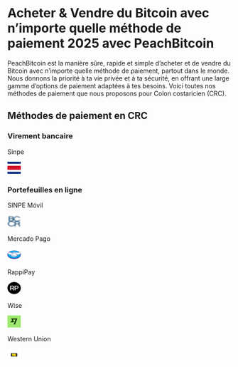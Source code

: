 <body class="payment-methods-page">

# Acheter & Vendre du Bitcoin avec n’importe quelle méthode de paiement 2025 avec PeachBitcoin

PeachBitcoin est la manière sûre, rapide et simple d’acheter et de vendre du Bitcoin avec n’importe quelle méthode de paiement, partout dans le monde. Nous donnons la priorité à ta vie privée et à ta sécurité, en offrant une large gamme d’options de paiement adaptées à tes besoins. Voici toutes nos méthodes de paiement que nous proposons pour Colon costaricien (CRC).

## Méthodes de paiement en CRC

### Virement bancaire

<div class="payment-grid">
    <div class="payment-grid-item">
        <p>Sinpe</p> 
        <img src="/img/faq/logoimg/sinpe.png" width="30px" height="27px" alt="Acheter du bitcoin avec Sinpe, Vendre du bitcoin avec Sinpe">
    </div>
</div>

### Portefeuilles en ligne

<div class="payment-grid">
    <div class="payment-grid-item">
        <p>SINPE Móvil</p> 
        <img src="/img/faq/logoimg/sinpemovil.png" width="30px" height="27px" alt="Acheter du bitcoin avec SINPE Móvil, Vendre du bitcoin avec SINPE Móvil">
    </div>
    <div class="payment-grid-item">
        <p>Mercado Pago</p> 
        <img src="/img/faq/logoimg/mercadopago.png" width="30px" height="27px" alt="Acheter du bitcoin avec Mercado Pago, Vendre du bitcoin avec Mercado Pago">
    </div>
    <div class="payment-grid-item">
        <p>RappiPay</p> 
        <img src="/img/faq/logoimg/rappipay.png" width="30px" height="27px" alt="Acheter du bitcoin avec RappiPay, Vendre du bitcoin avec RappiPay">
    </div>
    <div class="payment-grid-item">
        <p>Wise</p> 
        <img src="/img/faq/logoimg/wise.png" width="30px" height="27px" alt="Acheter du bitcoin avec Wise, Vendre du bitcoin avec Wise">
    </div>
    <div class="payment-grid-item">
        <p>Western Union</p> 
        <img src="/img/faq/logoimg/westernunion.png" width="30px" height="27px" alt="Acheter du bitcoin avec Western Union, Vendre du bitcoin avec Western Union">
    </div>
</div>

</body>
